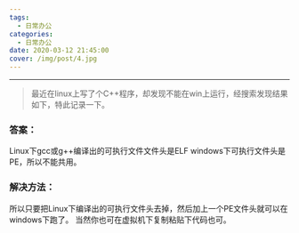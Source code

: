 ```yaml
---
tags:
  - 日常办公
categories:
  - 日常办公
date: 2020-03-12 21:45:00
cover: /img/post/4.jpg
---
```


---
>最近在linux上写了个C++程序，却发现不能在win上运行，经搜索发现结果如下，特此记录一下。
### 答案：

Linux下gcc或g++编译出的可执行文件文件头是ELF windows下可执行文件头是PE，所以不能共用。

### 解决方法：

所以只要把Linux下编译出的可执行文件头去掉，然后加上一个PE文件头就可以在windows下跑了。
当然你也可在虚拟机下复制粘贴下代码也可。



